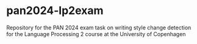 # pan2024-lp2exam
Repository for the PAN 2024 exam task on writing style change detection for the Language Processing 2 course at the University of Copenhagen
